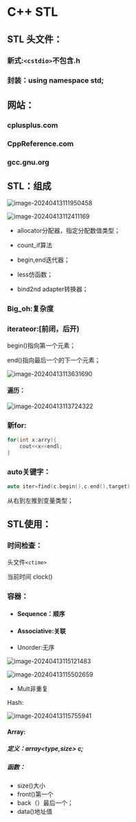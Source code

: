 # C++ STL

## STL 头文件：

### 新式:`<cstdio>`不包含.h

### 封装：using namespace std;

## 网站：

### cplusplus.com

### CppReference.com

### gcc.gnu.org

## STL：组成



![image-20240413111950458](assets/image-20240413111950458.png)

![image-20240413112411169](assets/image-20240413112411169.png)

- allocator分配器，指定分配数值类型；

- count_if算法
- begin,end迭代器；
- less仿函数；
- bind2nd adapter转换器；

### Big_oh:复杂度

### iterateor:[前闭，后开)

begin()指向第一个元素；

end()指向最后一个的下一个元素；

![image-20240413113631690](assets/image-20240413113631690.png)

#### 遍历：

![image-20240413113724322](assets/image-20240413113724322.png)





### 新for:

```c++
for(int x:arry){
	cout<<x<<endl;
}
```

### auto关键字：

```c++
auto iter=find(c.begin(),c.end(),target)
```

从右到左推到变量类型；

## STL使用：

### 时间检查：

头文件`<ctime>`

当前时间 clock()

### 容器：

- #### Sequence：顺序

- #### Associative:关联

- Unorder:无序

![image-20240413115121483](assets/image-20240413115121483.png)

![image-20240413115502659](assets/image-20240413115502659.png)

- Mult非重复

Hash:

![image-20240413115755941](assets/image-20240413115755941.png)

#### Array:

##### 定义：array<type,size> c;

##### 函数：

- size()大小
- front()第一个
- back（）最后一个；
- data()地址值

